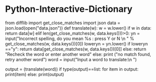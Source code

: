 # Python-Interactive-Dictionary
from difflib import get_close_matches
import json
data = json.load(open("data.json"))
def translate(w):
        w = w.lower()
        if w in data:
            return data[w]
        elif len(get_close_matches(w, data.keys()))>0:
            yn =  input("Incorrect spelling, do you mean %s : press Y or N \n " % get_close_matches(w, data.keys())[0])
            loweryn = yn.lower()
            if loweryn =="y":
                return data[get_close_matches(w, data.keys())[0]]
            else:
                return "Recheck the word or enter another word"
        else:
            print ("no match found, retry another word")
word = input("Input a word to translate:\n ")

output = (translate(word))
if type(output)==list:
    for item in output:
        print(item)
else:
    print(output)
